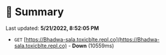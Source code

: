 # 📖 Summary
Last updated: **5/21/2022, 8:52:05 PM**

- `GET` [https://Bhadwa-sala.toxicblte.repl.co](https://Bhadwa-sala.toxicblte.repl.co) - **Down** (10559ms)
